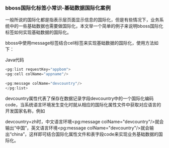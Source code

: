 ### bboss国际化标签小常识-基础数据国际化案例

一般所说的国际化都是指表示层页面显示信息的国际化，但是有些情况下，业务系统中的一些基础数据也需要做国际化，本文举一个简单的例子来说明bboss国际化标签如何实现基础数据的国际化。

bboss中使用message标签结合cell标签来实现基础数据的国际化，使用方法如下：

Java代码 

```java
<pg:list requestKey="appbom">  
<pg:cell colName="appname"/>  
  
<pg:message colName="devcountry"/>  
</pg:list> 
```

 devcountry属性代表了保存在数据记录字段devcountry中的一个国际化编码code，当系统语言环境发生变化时就从相应的国际化属性文件中获取对应语言的开发国家名称，例如

devcountry=zh时，中文语言环境<pg:message colName="devcountry"/>就会输出“中国”，英文语言环境<pg:message colName="devcountry"/>就会输出“china”，这样即可结合国际化属性文件和表字段code来实现业务基础数据的国际化。  